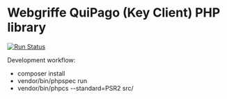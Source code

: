 Webgriffe QuiPago (Key Client) PHP library
==========================================

[![Run Status](https://api.shippable.com/projects/56e05a619d043da07ba359f0/badge?branch=master)](https://app.shippable.com/projects/56e05a619d043da07ba359f0)

Development workflow:

* composer install
* vendor/bin/phpspec run
* vendor/bin/phpcs --standard=PSR2 src/
